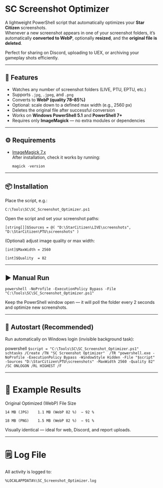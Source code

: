 # SC Screenshot Optimizer

A lightweight PowerShell script that automatically optimizes your **Star Citizen** screenshots.  
Whenever a new screenshot appears in one of your screenshot folders, it’s automatically **converted to WebP**, optionally **resized**, and the **original file is deleted**.

Perfect for sharing on Discord, uploading to UEX, or archiving your gameplay shots efficiently.

---

## 🧩 Features

- Watches any number of screenshot folders (LIVE, PTU, EPTU, etc.)
- Supports `.jpg`, `.jpeg`, and `.png`
- Converts to **WebP (quality 78–85%)**
- Optional: scale down to a defined max width (e.g., 2560 px)
- Deletes the original file after successful conversion
- Works on **Windows PowerShell 5.1** and **PowerShell 7+**
- Requires only **ImageMagick** — no extra modules or dependencies

---

## ⚙️ Requirements

- [ImageMagick 7.x](https://imagemagick.org/script/download.php)  
  After installation, check it works by running:
  ```powershell
  magick -version

---

## 📦 Installation

Place the script, e.g.:

`C:\Tools\SC\SC_Screenshot_Optimizer.ps1`


Open the script and set your screenshot paths:

`[string[]]$Sources = @(
"D:\StarCitizen\LIVE\screenshots",
"D:\StarCitizen\PTU\screenshots"
)`

(Optional) adjust image quality or max width:

`[int]$MaxWidth = 2560`

`[int]$Quality  = 82`

---

## ▶️ Manual Run

`powershell -NoProfile -ExecutionPolicy Bypass -File "C:\Tools\SC\SC_Screenshot_Optimizer.ps1"`

Keep the PowerShell window open — it will poll the folder every 2 seconds and optimize new screenshots.

 ---

## 🚀 Autostart (Recommended)

Run automatically on Windows login (invisible background task):

powershell
`$script = "C:\Tools\SC\SC_Screenshot_Optimizer.ps1"
schtasks /Create /TN "SC Screenshot Optimizer" 
  /TR "powershell.exe -NoProfile -ExecutionPolicy Bypass -WindowStyle Hidden -File "$script" -Sources "D:\StarCitizen\PTU\screenshots" -MaxWidth 2560 -Quality 82"
  /SC ONLOGON /RL HIGHEST /F`

---

# 🧪 Example Results
Original	Optimized (WebP)	File Size

`14 MB (JPG)	1.1 MB (WebP 82 %)	− 92 %`

`18 MB (PNG)	1.5 MB (WebP 82 %)	− 91 %`

Visually identical — ideal for web, Discord, and report uploads.

---

# 🗒 Log File

All activity is logged to:

`%LOCALAPPDATA%\SC_Screenshot_Optimizer.log`


